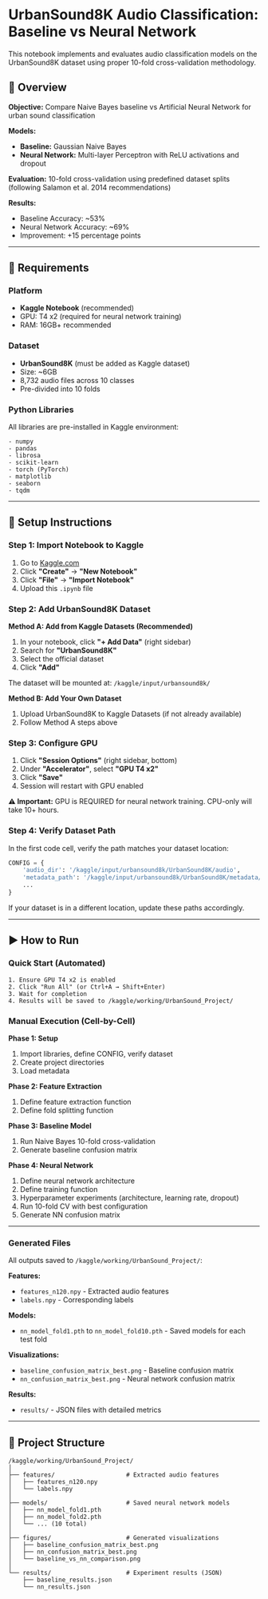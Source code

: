 # UrbanSound8K Audio Classification: Baseline vs Neural Network

This notebook implements and evaluates audio classification models on the UrbanSound8K dataset using proper 10-fold cross-validation methodology.

## 🎯 Overview

**Objective:** Compare Naive Bayes baseline vs Artificial Neural Network for urban sound classification

**Models:**
- **Baseline:** Gaussian Naive Bayes
- **Neural Network:** Multi-layer Perceptron with ReLU activations and dropout

**Evaluation:** 10-fold cross-validation using predefined dataset splits (following Salamon et al. 2014 recommendations)

**Results:**
- Baseline Accuracy: ~53%
- Neural Network Accuracy: ~69%
- Improvement: +15 percentage points

---

## 🔧 Requirements

### Platform
- **Kaggle Notebook** (recommended)
- GPU: T4 x2 (required for neural network training)
- RAM: 16GB+ recommended

### Dataset
- **UrbanSound8K** (must be added as Kaggle dataset)
- Size: ~6GB
- 8,732 audio files across 10 classes
- Pre-divided into 10 folds

### Python Libraries
All libraries are pre-installed in Kaggle environment:
```
- numpy
- pandas
- librosa
- scikit-learn
- torch (PyTorch)
- matplotlib
- seaborn
- tqdm
```

---

## 🚀 Setup Instructions

### Step 1: Import Notebook to Kaggle

1. Go to [Kaggle.com](https://www.kaggle.com)
2. Click **"Create"** → **"New Notebook"**
3. Click **"File"** → **"Import Notebook"**
4. Upload this `.ipynb` file

### Step 2: Add UrbanSound8K Dataset

**Method A: Add from Kaggle Datasets (Recommended)**
1. In your notebook, click **"+ Add Data"** (right sidebar)
2. Search for **"UrbanSound8K"**
3. Select the official dataset
4. Click **"Add"**

The dataset will be mounted at: `/kaggle/input/urbansound8k/`

**Method B: Add Your Own Dataset**
1. Upload UrbanSound8K to Kaggle Datasets (if not already available)
2. Follow Method A steps above

### Step 3: Configure GPU

1. Click **"Session Options"** (right sidebar, bottom)
2. Under **"Accelerator"**, select **"GPU T4 x2"**
3. Click **"Save"**
4. Session will restart with GPU enabled

**⚠️ Important:** GPU is REQUIRED for neural network training. CPU-only will take 10+ hours.

### Step 4: Verify Dataset Path

In the first code cell, verify the path matches your dataset location:
```python
CONFIG = {
    'audio_dir': '/kaggle/input/urbansound8k/UrbanSound8K/audio',
    'metadata_path': '/kaggle/input/urbansound8k/UrbanSound8K/metadata/UrbanSound8K.csv',
    ...
}
```

If your dataset is in a different location, update these paths accordingly.

---

## ▶️ How to Run

### Quick Start (Automated)
```
1. Ensure GPU T4 x2 is enabled
2. Click "Run All" (or Ctrl+A → Shift+Enter)
3. Wait for completion
4. Results will be saved to /kaggle/working/UrbanSound_Project/
```

### Manual Execution (Cell-by-Cell)

**Phase 1: Setup**
1. Import libraries, define CONFIG, verify dataset
2. Create project directories
3. Load metadata

**Phase 2: Feature Extraction**
1. Define feature extraction function
3. Define fold splitting function

**Phase 3: Baseline Model** 
1. Run Naive Bayes 10-fold cross-validation
2. Generate baseline confusion matrix

**Phase 4: Neural Network**
1. Define neural network architecture
2. Define training function
3. Hyperparameter experiments (architecture, learning rate, dropout)
4. Run 10-fold CV with best configuration
5. Generate NN confusion matrix
---

### Generated Files

All outputs saved to `/kaggle/working/UrbanSound_Project/`:

**Features:**
- `features_n120.npy` - Extracted audio features
- `labels.npy` - Corresponding labels

**Models:**
- `nn_model_fold1.pth` to `nn_model_fold10.pth` - Saved models for each test fold

**Visualizations:**
- `baseline_confusion_matrix_best.png` - Baseline confusion matrix
- `nn_confusion_matrix_best.png` - Neural network confusion matrix

**Results:**
- `results/` - JSON files with detailed metrics

---

## 📁 Project Structure
```
/kaggle/working/UrbanSound_Project/
│
├── features/                    # Extracted audio features
│   ├── features_n120.npy
│   └── labels.npy
│
├── models/                      # Saved neural network models
│   ├── nn_model_fold1.pth
│   ├── nn_model_fold2.pth
│   └── ... (10 total)
│
├── figures/                     # Generated visualizations
│   ├── baseline_confusion_matrix_best.png
│   ├── nn_confusion_matrix_best.png
│   └── baseline_vs_nn_comparison.png
│
└── results/                     # Experiment results (JSON)
    ├── baseline_results.json
    └── nn_results.json
```
